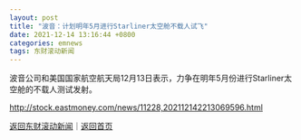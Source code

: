 ```yaml
---
layout: post
title: "波音：计划明年5月进行Starliner太空舱不载人试飞"
date: 2021-12-14 13:16:44 +0800
categories: emnews
tags: 东财滚动新闻
---
```


波音公司和美国国家航空航天局12月13日表示，力争在明年5月份进行Starliner太空舱的不载人测试发射。

<http://stock.eastmoney.com/news/11228,202112142213069596.html>

[返回东财滚动新闻](//finews.withounder.com/emnews/)｜[返回首页](//finews.withounder.com/)